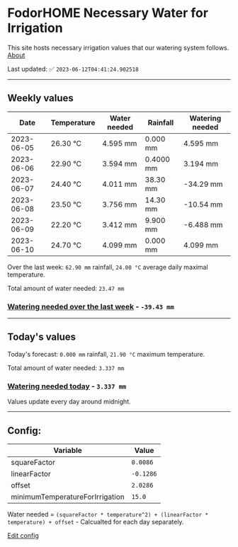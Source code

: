 # FodorHOME Necessary Water for Irrigation

This site hosts necessary irrigation values that our watering system follows. [About](https://github.com/redyau/irrigation)

Last updated: ✅ `2023-06-12T04:41:24.902518`

---

## Weekly values

| Date | Temperature | Water needed | Rainfall | Watering needed |
|-----|-----|-----|-----|-----|
| 2023-06-05 | 26.30 °C | 4.595 mm | 0.000 mm | 4.595 mm |
| 2023-06-06 | 22.90 °C | 3.594 mm | 0.4000 mm | 3.194 mm |
| 2023-06-07 | 24.40 °C | 4.011 mm | 38.30 mm | -34.29 mm |
| 2023-06-08 | 23.50 °C | 3.756 mm | 14.30 mm | -10.54 mm |
| 2023-06-09 | 22.20 °C | 3.412 mm | 9.900 mm | -6.488 mm |
| 2023-06-10 | 24.70 °C | 4.099 mm | 0.000 mm | 4.099 mm |


Over the last week: `62.90 mm` rainfall, `24.00 °C` average daily maximal temperature.

Total amount of water needed: `23.47 mm`

### [Watering needed over the last week](lastweek.txt) - `-39.43 mm`

---

## Today's values

Today's forecast: `0.000 mm` rainfall, `21.90 °C` maximum temperature.

Total amount of water needed: `3.337 mm`

### [Watering needed today](today.txt) - `3.337 mm`

Values update every day around midnight.

---

## Config:

| Variable | Value |
|-----|-----|
| squareFactor | `0.0086` |
| linearFactor | `-0.1286` |
| offset | `2.0286` |
| minimumTemperatureForIrrigation | `15.0` |

Water needed = `(squareFactor * temperature^2) + (linearFactor * temperature) + offset` - Calcualted for each day separately.

[Edit config](https://github.com/RedyAu/irrigation/edit/main/config.json)
